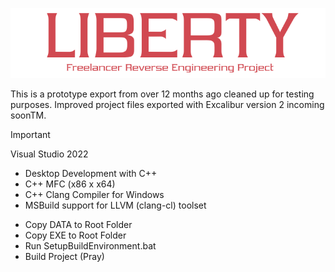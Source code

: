 ![Liberty](/Docs/Banner.png)

This is a prototype export from over 12 months ago cleaned up for testing purposes.
Improved project files exported with Excalibur version 2 incoming soonTM.

> [!IMPORTANT]
> Visual Studio 2022
> * Desktop Development with C++
> * C++ MFC (x86 x x64)
> * C++ Clang Compiler for Windows
> * MSBuild support for LLVM (clang-cl) toolset

* Copy DATA to Root Folder
* Copy EXE to Root Folder
* Run SetupBuildEnvironment.bat
* Build Project (Pray)
